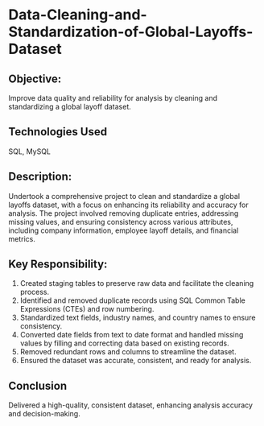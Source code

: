 # Data-Cleaning-and-Standardization-of-Global-Layoffs-Dataset

## Objective:
Improve data quality and reliability for analysis by cleaning and standardizing a global layoff dataset.

## Technologies Used
SQL, MySQL

## Description:
Undertook a comprehensive project to clean and standardize a global layoffs dataset, with a focus on enhancing its reliability and accuracy for analysis. The project involved removing duplicate entries, addressing missing values, and ensuring consistency across various attributes, including company information, employee layoff details, and financial metrics.

## Key Responsibility:
1. Created staging tables to preserve raw data and facilitate the cleaning process.
2. Identified and removed duplicate records using SQL Common Table Expressions (CTEs) and row numbering.
3. Standardized text fields, industry names, and country names to ensure consistency.
4. Converted date fields from text to date format and handled missing values by filling and correcting data based on existing records.
5. Removed redundant rows and columns to streamline the dataset.
6. Ensured the dataset was accurate, consistent, and ready for analysis.



<!-- ## **Steps**

1. Initial Setup: Switch to the target database world_layoffs. View the original layoffs table to understand the data structure.

2. Creating a Staging Table: Create a staging table layoff_staging to preserve the raw data. Insert all records from the original layoffs table into layoff_staging.

3. Deduplication: Use a Common Table Expression (CTE) to identify duplicates by assigning unique row numbers to potential duplicate records based on all columns. Create a new table layoff_staging_2 with an additional row_num column to facilitate deduplication. Copy data from layoff_staging to layoff_staging_2 while assigning row numbers. Remove duplicate records from layoff_staging_2.

4. Data Standardization: Trim whitespace from text fields (e.g., company, industry). Standardize industry names and country names to ensure consistency. Convert the date column datatype from TEXT to DATE for accurate date representation.

5. Handling Missing Values: Identify rows with NULL or blank values in key columns. Replace blank values with NULL for uniformity. Populate missing industry values based on other records with the same company and location.

6. Removing Redundant Rows and Columns: Delete rows where key columns (e.g., total_laid_off, percentage_laid_off) contain NULL values. Drop the row_num column as it is no longer needed after deduplication.

7. Final Data Review: Inspect the cleaned and standardized data in layoff_staging_2 to ensure all steps have been correctly implemented. -->
   
## **Conclusion**
Delivered a high-quality, consistent dataset, enhancing analysis accuracy and decision-making.
